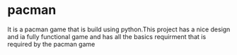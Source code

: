 # pacman
It is a pacman game that is build using python.This project has a nice design and ia fully functional game and has all the basics requirment that is required by the pacman game
